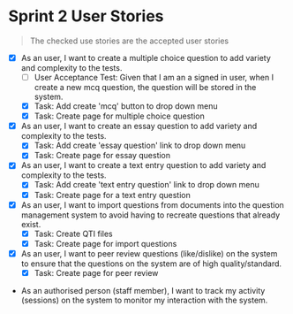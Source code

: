 # Sprint 2 User Stories

> The checked use stories are the accepted user stories

- [x] As an user, I want to create a multiple choice question to add variety and complexity to the tests.
    - [ ] User Acceptance Test:	Given that I am an a signed in user, when I create a new mcq question, the question will be stored in the system.
    - [x] Task: Add create 'mcq' button to drop down menu
    - [x] Task: Create page for multiple choice question 
- [x] As an user, I want to create an essay question to add variety and complexity to the tests.
    - [x] Task: Add create 'essay question' link to drop down menu
    - [x] Task: Create page for essay question  
- [x] As an user, I want to create a text entry question to add variety and complexity to the tests.
    - [x] Task: Add create 'text entry question' link to drop down menu
    - [x] Task: Create page for a text entry question  
- [x] As an user, I want to import questions from documents into the question management system to avoid having to recreate questions that already exist.
    - [x] Task: Create QTI files
    - [x] Task: Create page for import questions
- [x] As an user, I want to peer review questions (like/dislike) on the system to ensure that the questions on the system are of high quality/standard.
    - [x] Task: Create page for peer review

* As an authorised person (staff member), I want to track my activity (sessions) on the system to monitor my interaction with the system.
